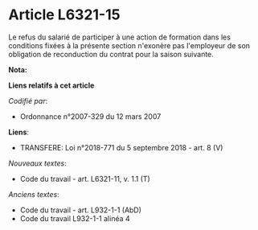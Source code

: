 # Article L6321-15

Le refus du salarié de participer à une action de formation dans les conditions fixées à la présente section n'exonère pas
l'employeur de son obligation de reconduction du contrat pour la saison suivante.

**Nota:**



**Liens relatifs à cet article**

_Codifié par_:

  - Ordonnance n°2007-329 du 12 mars 2007

**Liens**:

  - TRANSFERE: Loi n°2018-771 du 5 septembre 2018 - art. 8 (V)

_Nouveaux textes_:

  - Code du travail - art. L6321-11, v. 1.1 (T)

_Anciens textes_:

  - Code du travail - art. L932-1-1 (AbD)
  - Code du travail L932-1-1 alinéa 4
